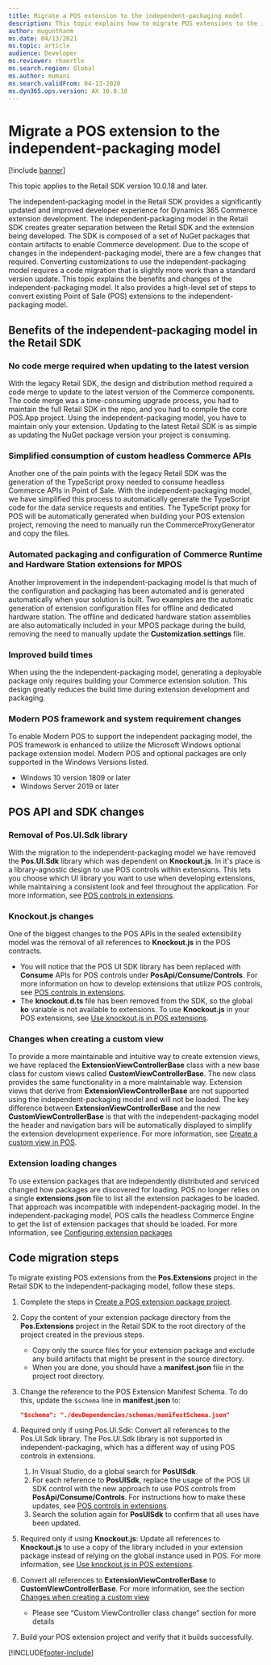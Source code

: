 ```yaml
---
title: Migrate a POS extension to the independent-packaging model
description: This topic explains how to migrate POS extensions to the independent-packaging model.
author: mugunthanm
ms.date: 04/13/2021
ms.topic: article
audience: Developer
ms.reviewer: rhaertle
ms.search.region: Global
ms.author: mumani
ms.search.validFrom: 04-13-2020
ms.dyn365.ops.version: AX 10.0.18
---
```


# Migrate a POS extension to the independent-packaging model

[!include [banner](../../../includes/banner.md)]

This topic applies to the Retail SDK version 10.0.18 and later.

The independent-packaging model in the Retail SDK provides a significantly updated and improved developer experience for Dynamics 365 Commerce extension development. The independent-packaging model in the Retail SDK creates greater separation between the Retail SDK and the extension being developed. The SDK is composed of a set of NuGet packages that contain artifacts to enable Commerce development. Due to the scope of changes in the independent-packaging model, there are a few changes that required. Converting customizations to use the independent-packaging model requires a code migration that is slightly more work than a standard version update. This topic explains the benefits and changes of the independent-packaging model. It also provides a high-level set of steps to convert existing Point of Sale (POS) extensions to the independent-packaging model.

## Benefits of the independent-packaging model in the Retail SDK

### No code merge required when updating to the latest version

With the legacy Retail SDK, the design and distribution method required a code merge to update to the latest version of the Commerce components. The code merge was a time-consuming upgrade process, you had to maintain the full Retail SDK in the repo, and you had to compile the core POS.App project. Using the independent-packaging model, you have to maintain only your extension. Updating to the latest Retail SDK is as simple as updating the NuGet package version your project is consuming.

### Simplified consumption of custom headless Commerce APIs

Another one of the pain points with the legacy Retail SDK was the generation of the TypeScript proxy needed to consume headless Commerce APIs in Point of Sale. With the independent-packaging model, we have simplified this process to automatically generate the TypeScript code for the data service requests and entities. The TypeScript proxy for POS will be automatically generated when building your POS extension project, removing the need to manually run the CommerceProxyGenerator and copy the files.

### Automated packaging and configuration of Commerce Runtime and Hardware Station extensions for MPOS

Another improvement in the independent-packaging model is that much of the configuration and packaging has been automated and is generated automatically when your solution is built. Two examples are the automatic generation of extension configuration files for offline and dedicated hardware station. The offline and dedicated hardware station assemblies are also automatically included in your MPOS package during the build, removing the need to manually update the **Customization.settings** file.

### Improved build times

When using the the independent-packaging model, generating a deployable package only requires building your Commerce extension solution. This design greatly reduces the build time during extension development and packaging.

### Modern POS framework and system requirement changes

To enable Modern POS to support the independent packaging model, the POS framework is enhanced to utilize the Microsoft Windows optional package extension model. Modern POS and optional packages are only supported in the Windows Versions listed.

+ Windows 10 version 1809 or later
+ Windows Server 2019 or later

## POS API and SDK changes

### Removal of Pos.UI.Sdk library

With the migration to the independent-packaging model we have removed the **Pos.UI.Sdk** library which was dependent on **Knockout.js**. In it's place is a library-agnostic design to use POS controls within extensions. This lets you choose which UI library you want to use when developing extensions, while maintaining a consistent look and feel throughout the application. For more information, see [POS controls in extensions](controls-pos-extension.md).

### Knockout.js changes

One of the biggest changes to the POS APIs in the sealed extensibility model was the removal of all references to **Knockout.js** in the POS contracts.

+ You will notice that the POS UI SDK library has been replaced with **Consume** APIs for POS controls under **PosApi/Consume/Controls**. For more information on how to develop extensions that utilize POS controls, see [POS controls in extensions](controls-pos-extension.md).
+ The **knockout.d.ts** file has been removed from the SDK, so the global **ko** variable is not available to extensions. To use **Knockout.js** in your POS extensions, see [Use knockout.js in POS extensions](knockout-pos-extension.md).

### <a id="custom-view"></a>Changes when creating a custom view

To provide a more maintainable and intuitive way to create extension views, we have replaced the **ExtensionViewControllerBase** class with a new base class for custom views called **CustomViewControllerBase**. The new class provides the same functionality in a more maintainable way. Extension views that derive from **ExtensionViewControllerBase** are not supported using the independent-packaging model and will not be loaded. The key difference between **ExtensionViewControllerBase** and the new **CustomViewControllerBase** is that with the independent-packaging model the header and navigation bars will be automatically displayed to simplify the extension development experience. For more information, see [Create a custom view in POS](custom-pos-view.md).

### Extension loading changes

To use extension packages that are independently distributed and serviced changed how packages are discovered for loading. POS no longer relies on a single **extensions.json** file to list all the extension packages to be loaded. That approach was incompatible with independent-packaging model. In the independent-packaging model, POS calls the headless Commerce Engine to get the list of extension packages that should be loaded. For more information, see [Configuring extension packages](pos-extension-basics.md#configuring-extension-packages)

## Code migration steps

To migrate existing POS extensions from the **Pos.Extensions** project in the Retail SDK to the independent-packaging model, follow these steps.

1. Complete the steps in [Create a POS extension package project](create-pos-extension-package.md).

2. Copy the content of your extension package directory from the **Pos.Extensions** project in the Retail SDK to the root directory of the project created in the previous steps.
    + Copy only the source files for your extension package and exclude any build artifacts that might be present in the source directory.
    + When you are done, you should have a **manifest.json** file in the project root directory.

3. Change the reference to the POS Extension Manifest Schema. To do this, update the `$schema` line in **manifest.json** to:

    ```json
    "$schema": "./devDependencies/schemas/manifestSchema.json"
    ```

4. Required only if using Pos.UI.Sdk: Convert all references to the Pos.UI.Sdk library. The Pos.UI.Sdk library is not supported in independent-packaging, which has a different way of using POS controls in extensions.

    1. In Visual Studio, do a global search for **PosUISdk**.
    2. For each reference to **PosUISdk**, replace the usage of the POS UI SDK control with the new approach to use POS controls from **PosApi/Consume/Controls**. For instructions how to make these updates, see [POS controls in extensions](controls-pos-extension.md).
    3. Search the solution again for **PosUISdk** to confirm that all uses have been updated.

5. Required only if using **Knockout.js**: Update all references to **Knockout.js** to use a copy of the library included in your extension package instead of relying on the global instance used in POS. For more information, see [Use knockout.js in POS extensions](knockout-pos-extension.md).

6. Convert all references to **ExtensionViewControllerBase** to **CustomViewControllerBase**. For more information, see the section [Changes when creating a custom view](#custom-view)
    + Please see “Custom ViewController class change” section for more details

7. Build your POS extension project and verify that it builds successfully.

[!INCLUDE[footer-include](../../../includes/footer-banner.md)]
